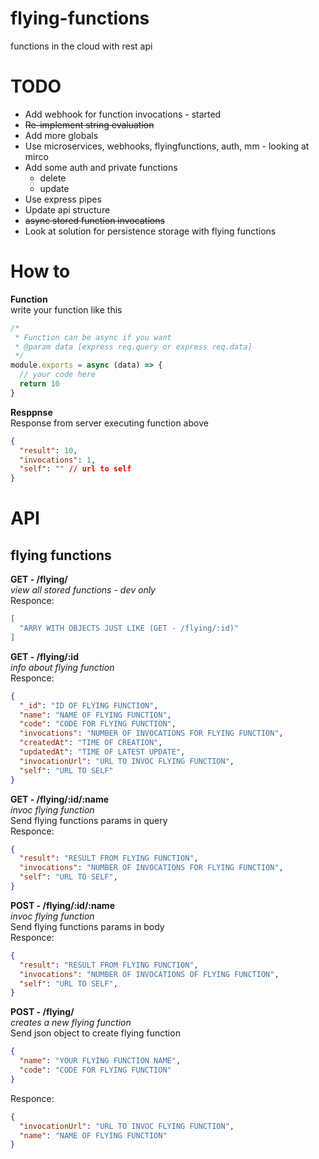 # flying-functions
functions in the cloud with rest api

# TODO

- Add webhook for function invocations - started
- ~~Re-implement string evaluation~~
- Add more globals 
- Use microservices, webhooks, flyingfunctions, auth, mm - looking at mirco 
- Add some auth and private functions
  - delete
  - update
- Use express pipes
- Update api structure
- ~~async stored function invocations~~
- Look at solution for persistence storage with flying functions

# How to

**Function**  
write your function like this
```javascript
/*
 * Function can be async if you want
 * @param data [express req.query or express req.data]
 */
module.exports = async (data) => {
  // your code here
  return 10
}
```

**Resppnse**  
Response from server executing function above
```json
{
  "result": 10,
  "invocations": 1,
  "self": "" // url to self
}
```


# API

## flying functions

**GET - /flying/**  
*view all stored functions - dev only*  
Responce: 
```json
[
  "ARRY WITH OBJECTS JUST LIKE (GET - /flying/:id)"
]
```

**GET - /flying/:id**  
*info about flying function*  
Responce:
```json
{
  "_id": "ID OF FLYING FUNCTION",
  "name": "NAME OF FLYING FUNCTION",
  "code": "CODE FOR FLYING FUNCTION",
  "invocations": "NUMBER OF INVOCATIONS FOR FLYING FUNCTION",
  "createdAt": "TIME OF CREATION",
  "updatedAt": "TIME OF LATEST UPDATE",
  "invocationUrl": "URL TO INVOC FLYING FUNCTION",
  "self": "URL TO SELF"
}
```

**GET - /flying/:id/:name**  
*invoc flying function*  
Send flying functions params in query  
Responce:
```json
{
  "result": "RESULT FROM FLYING FUNCTION",
  "invocations": "NUMBER OF INVOCATIONS FOR FLYING FUNCTION",
  "self": "URL TO SELF",
}
```

**POST - /flying/:id/:name**  
*invoc flying function*  
Send flying functions params in body  
Responce:
```json
{
  "result": "RESULT FROM FLYING FUNCTION",
  "invocations": "NUMBER OF INVOCATIONS OF FLYING FUNCTION",
  "self": "URL TO SELF",
}
```

**POST - /flying/**  
*creates a new flying function*  
Send json object to create flying function  
```json
{
  "name": "YOUR FLYING FUNCTION NAME",
  "code": "CODE FOR FLYING FUNCTION"
}
```  
Responce:  
```json
{
  "invocationUrl": "URL TO INVOC FLYING FUNCTION",
  "name": "NAME OF FLYING FUNCTION"
}
```
